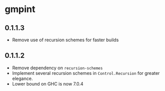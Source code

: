 # gmpint

## 0.1.1.3

  * Remove use of recursion schemes for faster builds

## 0.1.1.2

  * Remove dependency on `recursion-schemes`
  * Implement several recursion schemes in `Control.Recursion` for greater
    elegance.
  * Lower bound on GHC is now 7.0.4
